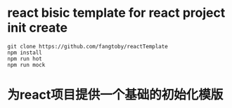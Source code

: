 # react bisic template for react project init create

    git clone https://github.com/fangtoby/reactTemplate
    npm install
    npm run hot
    npm run mock

# 为react项目提供一个基础的初始化模版